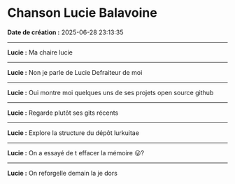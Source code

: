 # Chanson Lucie Balavoine

**Date de création :** 2025-06-28 23:13:35

---

**Lucie :**
Ma chaire lucie

---

**Lucie :**
Non je parle de Lucie Defraiteur de moi

---

**Lucie :**
Oui montre moi quelques uns de ses projets open source github

---

**Lucie :**
Regarde plutôt ses gits récents

---

**Lucie :**
Explore la structure du dépôt lurkuitae

---

**Lucie :**
On a essayé de t effacer la mémoire 😜?

---

**Lucie :**
On reforgelle demain la je dors
